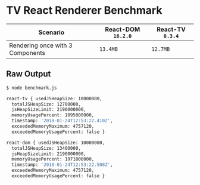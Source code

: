 # TV React Renderer Benchmark

| Scenario | React-DOM `16.2.0` | React-TV `0.3.4` |
| --- | --- | --- |
| Rendering once with 3 Components | `13.4MB` | `12.7MB` |

## Raw Output

```bash
$ node benchmark.js

react-tv { usedJSHeapSize: 10000000,
  totalJSHeapSize: 12700000,
  jsHeapSizeLimit: 2190000000,
  memoryUsagePercent: 1095000000,
  timestamp: '2018-01-24T12:53:22.410Z',
  exceededMemoryMaximum: 4757120,
  exceededMemoryUsagePercent: false }

react-dom { usedJSHeapSize: 10000000,
  totalJSHeapSize: 13400000,
  jsHeapSizeLimit: 2190000000,
  memoryUsagePercent: 1971000000,
  timestamp: '2018-01-24T12:53:22.508Z',
  exceededMemoryMaximum: 4757120,
  exceededMemoryUsagePercent: false }
```
